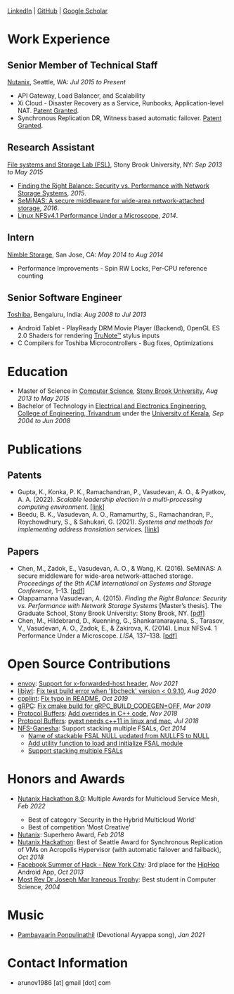 [LinkedIn](https://www.linkedin.com/in/arunov/) | [GitHub](https://www.github.com/arunov/) | [Google Scholar](https://scholar.google.com/citations?hl=en&user=S0O40kUAAAAJ)

# Work Experience
## Senior Member of Technical Staff
[Nutanix](https://www.nutanix.com/), Seattle, WA: _Jul 2015 to Present_

- API Gateway, Load Balancer, and Scalability
- Xi Cloud - Disaster Recovery as a Service, Runbooks, Application-level NAT. [Patent Granted](https://patents.google.com/patent/US11171913B2/en).
- Synchronous Replication DR, Witness based automatic failover. [Patent Granted](https://patents.google.com/patent/US11218418B2/en).

## Research Assistant
[File systems and Storage Lab (FSL)](http://www.fsl.cs.stonybrook.edu/), Stony Brook University, NY: _Sep 2013 to May 2015_

- [Finding the Right Balance: Security vs. Performance with Network Storage Systems](https://www.fsl.cs.sunysb.edu/docs/arun-msthesis/arun-msthesis.pdf), _2015_.
- [SeMiNAS: A secure middleware for wide-area network-attached storage](https://www.fsl.cs.stonybrook.edu/docs/nfs4perf/seminas-systor16.pdf), _2016_.
- [Linux NFSv4.1 Performance Under a Microscope](https://www.filesystems.org/docs/nfs4perf/nfs4perf-microscope.pdf), _2014_.

## Intern
[Nimble Storage](https://www.hpe.com/us/en/storage/nimble.html), San Jose, CA: _May 2014 to Aug 2014_

- Performance Improvements - Spin RW Locks, Per-CPU reference counting

## Senior Software Engineer
[Toshiba](http://www.toshiba-tsip.com/tsip/), Bengaluru, India: _Aug 2008 to Jul 2013_

- Android Tablet - PlayReady DRM Movie Player (Backend), OpenGL ES 2.0 Shaders for rendering [TruNote&trade;](https://www.youtube.com/watch?v=kJFNmfYMTzA) stylus inputs
- C Compilers for Toshiba Microcontrollers - Bug fixes, Optimizations

# Education
- Master of Science in [Computer Science](https://www.cs.stonybrook.edu/), [Stony Brook University](https://www.stonybrook.edu/), _Aug 2013 to May 2015_
- Bachelor of Technology in [Electrical and Electronics Engineering](http://www.ee.cet.ac.in/), [College of Engineering, Trivandrum](http://www.cet.ac.in/) under the [University of Kerala](http://www.keralauniversity.ac.in/), _Sep 2004 to Jun 2008_

# Publications

## Patents
<!-- TODO: Figure out how to get bibtex working with Github Pages -->
<!-- - {% reference gupta2022scalable %} -->
<!--   [\[link\]](https://patents.google.com/patent/US11218418B2/en) -->
<!-- - {% reference beedu2020systems %} -->
<!--   [\[link\]](https://patents.google.com/patent/US11171913B2/en) -->
- Gupta, K., Konka, P. K., Ramachandran, P., Vasudevan, A. O., & Pyatkov, A. A. (2022). _Scalable leadership election in a multi-processing computing environment._
  [\[link\]](https://patents.google.com/patent/US11218418B2/en)
- Beedu, B. K., Vasudevan, A. O., Ramamurthy, S., Ramachandran, P., Roychowdhury, S., & Sahukari, G. (2021). _Systems and methods for implementing address translation services._
  [\[link\]](https://patents.google.com/patent/US11171913B2/en)

## Papers
<!-- TODO: Figure out how to get bibtex working with Github Pages -->
<!-- - {% reference chen2016seminas %} -->
<!--   [\[pdf\]](https://www.fsl.cs.stonybrook.edu/docs/nfs4perf/seminas-systor16.pdf) -->
<!-- - {% reference olappamanna2015finding %} -->
<!--   [\[pdf\]](https://www.fsl.cs.sunysb.edu/docs/arun-msthesis/arun-msthesis.pdf) -->
<!-- - {% reference chen2014linux %} -->
<!--   [\[pdf\]](https://www.filesystems.org/docs/nfs4perf/nfs4perf-microscope.pdf) -->
- Chen, M., Zadok, E., Vasudevan, A. O., & Wang, K. (2016). SeMiNAS: A secure middleware for wide-area network-attached storage. _Proceedings of the 9th ACM International on Systems and Storage Conference,_ 1–13.
  [\[pdf\]](https://www.fsl.cs.stonybrook.edu/docs/nfs4perf/seminas-systor16.pdf)
- Olappamanna Vasudevan, A. (2015). _Finding the Right Balance: Security vs. Performance with Network Storage Systems_ [Master’s thesis]. The Graduate School, Stony Brook University: Stony Brook, NY.
  [\[pdf\]](https://www.fsl.cs.sunysb.edu/docs/arun-msthesis/arun-msthesis.pdf)
- Chen, M., Hildebrand, D., Kuenning, G., Shankaranarayana, S., Tarasov, V., Vasudevan, A. O., Zadok, E., & Zakirova, K. (2014). Linux NFSv4. 1 Performance Under a Microscope. _LISA,_ 137–138.
  [\[pdf\]](https://www.filesystems.org/docs/nfs4perf/nfs4perf-microscope.pdf)

# Open Source Contributions
- [envoy](https://www.envoyproxy.io/): [Support for x-forwarded-host header](https://github.com/envoyproxy/envoy/pull/18639), _Nov 2021_
- [libjwt](http://benmcollins.github.io/libjwt/): [Fix test build error when 'libcheck' version < 0.9.10](https://github.com/benmcollins/libjwt/pull/135), _Aug 2020_
- [cpplint](https://google.github.io/styleguide/): [Fix typo in README](https://github.com/cpplint/cpplint/pull/109), _Oct 2019_
- [gRPC](https://grpc.io/): [Fix cmake build for gRPC_BUILD_CODEGEN=OFF](https://github.com/grpc/grpc/pull/17982), _Mar 2019_
- [Protocol Buffers](https://developers.google.com/protocol-buffers): [Add overrides in C++ code](https://github.com/protocolbuffers/protobuf/pull/5375), _Nov 2018_
- [Protocol Buffers](https://developers.google.com/protocol-buffers): [pyext needs c++11 in linux and mac](https://github.com/protocolbuffers/protobuf/pull/4930), _Jul 2018_
- [NFS-Ganesha](https://nfs-ganesha.github.io/): Support stacking multiple FSALs, _Oct 2014_
  - [Name of stackable FSAL NULL updated from NULLFS to NULL](https://github.com/nfs-ganesha/nfs-ganesha/commit/0a049d5949886a05244698aa8628203e3065f2c0)
  - [Add utility function to load and initialize FSAL module](https://github.com/nfs-ganesha/nfs-ganesha/commit/23075a5857a784e8db5eafb8eea4f5252c3e182c)
  - [Support stacking multiple FSALs](https://github.com/nfs-ganesha/nfs-ganesha/commit/216b9a2f2ff4b2d5657a8781699a768f691e0416)

# Honors and Awards
- [Nutanix Hackathon 8.0](https://www.youtube.com/watch?v=cn6VzcnAMms): Multiple Awards for Multicloud Service Mesh, _Feb 2022_</li>
  - Best of category 'Security in the Hybrid Multicloud World'
  - Best of competition 'Most Creative'
- [Nutanix](https://www.nutanix.com/): Superhero Award, _Feb 2018_
- [Nutanix Hackathon](https://www.youtube.com/watch?v=cn6VzcnAMms): Best of Seattle Award for Synchronous Replication of VMs on Acropolis Hypervisor (with automatic failover and failback), _Oct 2018_
- [Facebook Summer of Hack - New York City](https://www.facebook.com/events/149609545248155/): 3rd place for the [HipHop](https://github.com/arunov/hiphop) Android App, _Oct 2013_
- [Most Rev Dr Joseph Mar Iraneous Trophy](http://stthomascentralschool.edu.in/about.aspx): Best student in Computer Science, _2004_

# Music
- [Pambayaarin Ponpulinathil](https://youtu.be/9mvjJXvCsAQ) (Devotional Ayyappa song), _Jan 2021_

# Contact Information
- arunov1986 [at] gmail [dot] com

